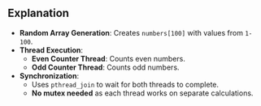 ## Explanation
- **Random Array Generation**: Creates `numbers[100]` with values from `1-100`.
- **Thread Execution**:
  - **Even Counter Thread**: Counts even numbers.
  - **Odd Counter Thread**: Counts odd numbers.
- **Synchronization**:
  - Uses `pthread_join` to wait for both threads to complete.
  - **No mutex needed** as each thread works on separate calculations.
